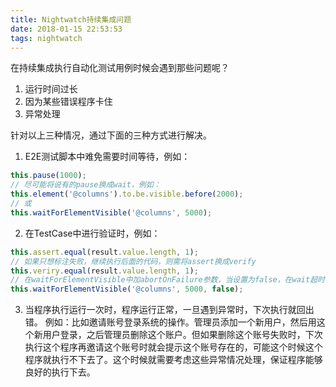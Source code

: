 ```yaml
---
title: Nightwatch持续集成问题
date: 2018-01-15 22:53:53
tags: nightwatch
---
```


在持续集成执行自动化测试用例时候会遇到那些问题呢？
1. 运行时间过长
2. 因为某些错误程序卡住
3. 异常处理

针对以上三种情况，通过下面的三种方式进行解决。

1. E2E测试脚本中难免需要时间等待，例如：
```javascript
this.pause(1000);
// 尽可能将说有的pause换成wait，例如：
this.element('@columns').to.be.visible.before(2000);
// 或
this.waitForElementVisible('@columns', 5000);
```

2. 在TestCase中进行验证时，例如：
```javascript
this.assert.equal(result.value.length, 1);
// 如果只想标注失败，继续执行后面的代码，则需将assert换成verify
this.veriry.equal(result.value.length, 1);
// 在waitForElementVisible中加abortOnFailure参数，当设置为false，在wait超时时，就会标志为false继续继续执行
this.waitForElementVisible('@columns', 5000, false);
```

3. 当程序执行运行一次时，程序运行正常，一旦遇到异常时，下次执行就回出错。
例如：比如邀请账号登录系统的操作。管理员添加一个新用户，然后用这个新用户登录，之后管理员删除这个账户。但如果删除这个账号失败时，下次执行这个程序再邀请这个账号时就会提示这个账号存在的，可能这个时候这个程序就执行不下去了。这个时候就需要考虑这些异常情况处理，保证程序能够良好的执行下去。
